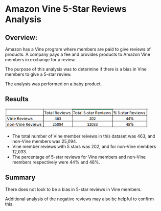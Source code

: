 # Amazon Vine 5-Star Reviews Analysis
## Overview:
Amazon has a Vine program where members are paid to give reviews of products. A company pays a fee and provides products to Amazon Vine members in exchange for a review.
  
The purpose of this analysis was to determine if there is a bias in Vine members to give a 5-star review.  
  
The analysis was performed on a baby product.
## Results
!['5-star-reviews_analysis.PNG'](./Resources/5-star-review_analysis.PNG)
* The total number of Vine member reivews in this dataset was 463, and non-Vine members was 25,094.
* Vine member reviews with 5 stars was 202, and for non-Vine members 12,033.
* The percentage of 5-star reviews for Vine members and non-Vine members respectively were 44% and 48%.
## Summary
There does not look to be a bias in 5-star reviews in Vine members.  
  
Additional analysis of the negative reviews may also be helpful to confirm this.

